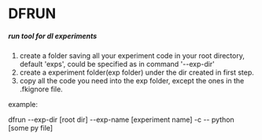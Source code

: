 # DFRUN
##### run tool for dl experiments

1. create a folder saving all your experiment code in your root directory, default 'exps', could be specified as in command '--exp-dir'
2. create a experiment folder(exp folder) under the dir created in first step.
3. copy all the code you need into the exp folder, except the ones in the .fkignore file.

example:

dfrun --exp-dir [root dir] --exp-name [experiment name] -c -- python [some py file]